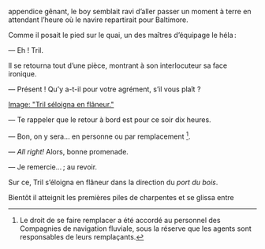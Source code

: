 appendice gênant, le boy semblait ravi d’aller passer un moment à terre en attendant l’heure où le navire repartirait pour Baltimore.

Comme il posait le pied sur le quai, un des maîtres d’équipage le héla :

— Eh ! Tril.

Il se retourna tout d’une pièce, montrant à son interlocuteur sa face ironique.

— Présent ! Qu’y a-t-il pour votre agrément, s’il vous plaît ?

[Image: "Tril séloigna en flâneur."](../images/1-page-150.JPG)

— Te rappeler que le retour à bord est pour ce soir dix heures.

— Bon, on y sera... en personne ou par remplacement [^1].

— _All right!_ Alors, bonne promenade.

— Je remercie... ; au revoir.

Sur ce, Tril s’éloigna en flâneur dans la direction du _port du bois_.

Bientôt il atteignit les premières piles de charpentes et se glissa entre

[^1]: Le droit de se faire remplacer a été accordé au personnel des Compagnies de navigation fluviale, sous la réserve que les agents sont responsables de leurs remplaçants.
